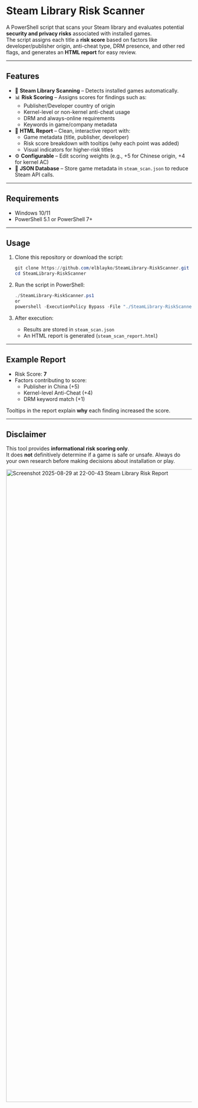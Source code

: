 # Steam Library Risk Scanner

A PowerShell script that scans your Steam library and evaluates potential **security and privacy risks** associated with installed games.  
The script assigns each title a **risk score** based on factors like developer/publisher origin, anti-cheat type, DRM presence, and other red flags, and generates an **HTML report** for easy review.

---

## Features

- 🔎 **Steam Library Scanning** – Detects installed games automatically.  
- 📊 **Risk Scoring** – Assigns scores for findings such as:
  - Publisher/Developer country of origin  
  - Kernel-level or non-kernel anti-cheat usage  
  - DRM and always-online requirements  
  - Keywords in game/company metadata  
- 📝 **HTML Report** – Clean, interactive report with:
  - Game metadata (title, publisher, developer)  
  - Risk score breakdown with tooltips (why each point was added)  
  - Visual indicators for higher-risk titles  
- ⚙️ **Configurable** – Edit scoring weights (e.g., +5 for Chinese origin, +4 for kernel AC)  
- 📂 **JSON Database** – Store game metadata in `steam_scan.json` to reduce Steam API calls.

---

## Requirements

- Windows 10/11  
- PowerShell 5.1 or PowerShell 7+  

---

## Usage

1. Clone this repository or download the script:  
   ```powershell
   git clone https://github.com/elblayko/SteamLibrary-RiskScanner.git
   cd SteamLibrary-RiskScanner
   ```

2. Run the script in PowerShell:  
   ```powershell
   ./SteamLibrary-RiskScanner.ps1
   or
   powershell -ExecutionPolicy Bypass -File "./SteamLibrary-RiskScanner.ps1"
   ```

3. After execution:
   - Results are stored in `steam_scan.json`  
   - An HTML report is generated (`steam_scan_report.html`)  

---

## Example Report

- Risk Score: **7**  
- Factors contributing to score:  
  - Publisher in China (+5)  
  - Kernel-level Anti-Cheat (+4)  
  - DRM keyword match (+1)  

Tooltips in the report explain **why** each finding increased the score.

---

## Disclaimer

This tool provides **informational risk scoring only**.  
It does **not** definitively determine if a game is safe or unsafe. Always do your own research before making decisions about installation or play.

<img width="3073" height="1717" alt="Screenshot 2025-08-29 at 22-00-43 Steam Library Risk Report" src="https://github.com/user-attachments/assets/9980ab9d-d060-4f5c-b108-86a66a188e33" />
